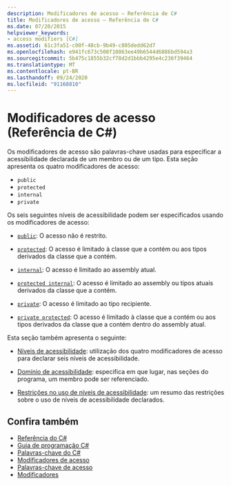 ```yaml
---
description: Modificadores de acesso – Referência de C#
title: Modificadores de acesso – Referência de C#
ms.date: 07/20/2015
helpviewer_keywords:
- access modifiers [C#]
ms.assetid: 61c3fa51-c00f-48cb-9b49-c805dedd62d7
ms.openlocfilehash: e941fc673c508f10863ee49b6544d6886bd594a3
ms.sourcegitcommit: 5b475c1855b32cf78d2d1bbb4295e4c236f39464
ms.translationtype: MT
ms.contentlocale: pt-BR
ms.lasthandoff: 09/24/2020
ms.locfileid: "91168810"
---
```

# <a name="access-modifiers-c-reference"></a>Modificadores de acesso (Referência de C#)

Os modificadores de acesso são palavras-chave usadas para especificar a acessibilidade declarada de um membro ou de um tipo. Esta seção apresenta os quatro modificadores de acesso:  
  
- `public`
- `protected`
- `internal`
- `private`
  
 Os seis seguintes níveis de acessibilidade podem ser especificados usando os modificadores de acesso:  
  
- [`public`](public.md): O acesso não é restrito.  
  
- [`protected`](protected.md): O acesso é limitado à classe que a contém ou aos tipos derivados da classe que a contém.  
  
- [`internal`](internal.md): O acesso é limitado ao assembly atual.  
  
- [`protected internal`](protected-internal.md): O acesso é limitado ao assembly ou tipos atuais derivados da classe que a contém.  
  
- [`private`](private.md): O acesso é limitado ao tipo recipiente.  

- [`private protected`](private-protected.md): O acesso é limitado à classe que a contém ou aos tipos derivados da classe que a contém dentro do assembly atual.  
  
 Esta seção também apresenta o seguinte:  
  
- [Níveis de acessibilidade](./accessibility-levels.md): utilização dos quatro modificadores de acesso para declarar seis níveis de acessibilidade.  
  
- [Domínio de acessibilidade](./accessibility-domain.md): especifica em que lugar, nas seções do programa, um membro pode ser referenciado.  
  
- [Restrições no uso de níveis de acessibilidade](./restrictions-on-using-accessibility-levels.md): um resumo das restrições sobre o uso de níveis de acessibilidade declarados.  
  
## <a name="see-also"></a>Confira também

- [Referência do C#](../index.md)
- [Guia de programação C#](../../programming-guide/index.md)
- [Palavras-chave do C#](./index.md)
- [Modificadores de acesso](../../programming-guide/classes-and-structs/access-modifiers.md)
- [Palavras-chave de acesso](base.md)
- [Modificadores](index.md)

